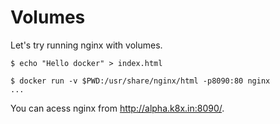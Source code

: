 # Volumes

Let's try running nginx with volumes.

```
$ echo "Hello docker" > index.html

$ docker run -v $PWD:/usr/share/nginx/html -p8090:80 nginx
...
```

You can acess nginx from <http://alpha.k8x.in:8090/>.

